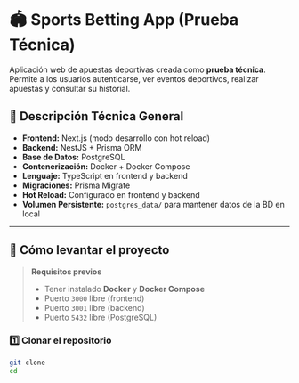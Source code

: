 # 🏟 Sports Betting App (Prueba Técnica)

Aplicación web de apuestas deportivas creada como **prueba técnica**.  
Permite a los usuarios autenticarse, ver eventos deportivos, realizar apuestas y consultar su historial.


## 📌 Descripción Técnica General

- **Frontend:** Next.js (modo desarrollo con hot reload)
- **Backend:** NestJS + Prisma ORM
- **Base de Datos:** PostgreSQL
- **Contenerización:** Docker + Docker Compose
- **Lenguaje:** TypeScript en frontend y backend
- **Migraciones:** Prisma Migrate
- **Hot Reload:** Configurado en frontend y backend
- **Volumen Persistente:** `postgres_data/` para mantener datos de la BD en local

---

## 🚀 Cómo levantar el proyecto

> **Requisitos previos**
> - Tener instalado **Docker** y **Docker Compose**
> - Puerto `3000` libre (frontend)
> - Puerto `3001` libre (backend)
> - Puerto `5432` libre (PostgreSQL)

### 1️⃣ Clonar el repositorio
```bash
git clone 
cd 
